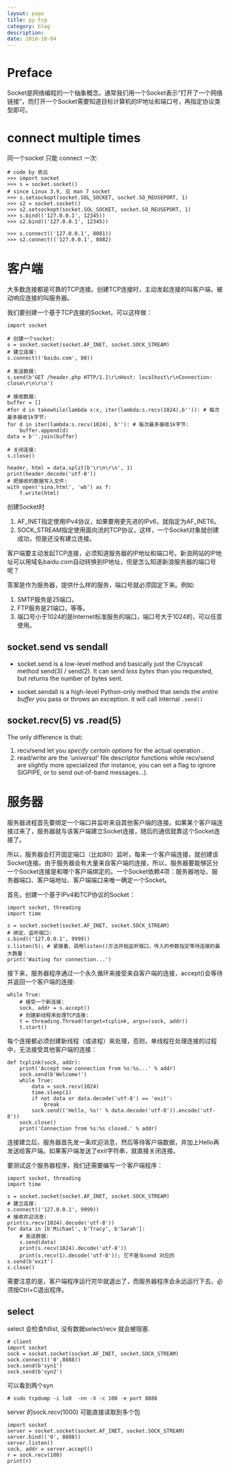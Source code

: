 ```yaml
---
layout: page
title: py-tcp
category: blog
description: 
date: 2018-10-04
---
```

# Preface

Socket是网络编程的一个抽象概念。通常我们用一个Socket表示“打开了一个网络链接”，而打开一个Socket需要知道目标计算机的IP地址和端口号，再指定协议类型即可。

# connect multiple times
 同一个socket 只能 connect 一次:

    # code by 依云
    >>> import socket
    >>> s = socket.socket()
    # since Linux 3.9, 见 man 7 socket
    >>> s.setsockopt(socket.SOL_SOCKET, socket.SO_REUSEPORT, 1)
    >>> s2 = socket.socket()
    >>> s2.setsockopt(socket.SOL_SOCKET, socket.SO_REUSEPORT, 1)
    >>> s.bind(('127.0.0.1', 12345))
    >>> s2.bind(('127.0.0.1', 12345))

    >>> s.connect(('127.0.0.1', 8081))
    >>> s2.connect(('127.0.0.1', 8082)

# 客户端
大多数连接都是可靠的TCP连接。创建TCP连接时，主动发起连接的叫客户端，被动响应连接的叫服务器。

我们要创建一个基于TCP连接的Socket，可以这样做：

    import socket

    # 创建一个socket:
    s = socket.socket(socket.AF_INET, socket.SOCK_STREAM)
    # 建立连接:
    s.connect(('baidu.com', 80))

    # 发送数据:
    s.send(b'GET /header.php HTTP/1.1\r\nHost: localhost\r\nConnection: close\r\n\r\n')

    # 接收数据:
    buffer = []
    #for d in takewhile(lambda x:x, iter(lambda:s.recv(1024),b'')): # 每次最多接收1k字节:
    for d in iter(lambda:s.recv(1024), b''): # 每次最多接收1k字节:
        buffer.append(d)
    data = b''.join(buffer)

    # 关闭连接:
    s.close()

    header, html = data.split(b'\r\n\r\n', 1)
    print(header.decode('utf-8'))
    # 把接收的数据写入文件:
    with open('sina.html', 'wb') as f:
        f.write(html)

创建Socket时
1. AF_INET指定使用IPv4协议，如果要用更先进的IPv6，就指定为AF_INET6。
2. SOCK_STREAM指定使用面向流的TCP协议，这样，一个Socket对象就创建成功，但是还没有建立连接。

客户端要主动发起TCP连接，必须知道服务器的IP地址和端口号。新浪网站的IP地址可以用域名baidu.com自动转换到IP地址，但是怎么知道新浪服务器的端口号呢？

答案是作为服务器，提供什么样的服务，端口号就必须固定下来。例如:

1. SMTP服务是25端口，
2. FTP服务是21端口，等等。
3. 端口号小于1024的是Internet标准服务的端口，端口号大于1024的，可以任意使用。

## socket.send vs sendall
- socket.send is a low-level method and basically just the C/syscall method send(3) / send(2). It can send *less bytes* than you requested, but returns the number of bytes sent.

- socket.sendall is a high-level Python-only method that sends the *entire buffer* you pass or throws an exception. it will call internal `.send()`

## socket.recv(5) vs .read(5)
The only difference is that:
1. recv/send let you *specify certain options* for the actual operation .
2. read/write are the *'universal'* file descriptor functions while recv/send are slightly more specialized (for instance, you can set a flag to ignore SIGPIPE, or to send out-of-band messages...).

# 服务器
服务器进程首先要绑定一个端口并监听来自其他客户端的连接。如果某个客户端连接过来了，服务器就与该客户端建立Socket连接，随后的通信就靠这个Socket连接了。

所以，服务器会打开固定端口（比如80）监听，每来一个客户端连接，就创建该Socket连接。由于服务器会有大量来自客户端的连接，所以，服务器要能够区分一个Socket连接是和哪个客户端绑定的。一个Socket依赖4项：服务器地址、服务器端口、客户端地址、客户端端口来唯一确定一个Socket。

首先，创建一个基于IPv4和TCP协议的Socket：

	import socket, threading
	import time

	s = socket.socket(socket.AF_INET, socket.SOCK_STREAM)
	# 绑定、监听端口:
	s.bind(('127.0.0.1', 9999))
	s.listen(5); # 紧接着，调用listen()方法开始监听端口，传入的参数指定等待连接的最大数量：
	print('Waiting for connection...')

接下来，服务器程序通过一个永久循环来接受来自客户端的连接，accept()会等待并返回一个客户端的连接:

	while True:
		# 接受一个新连接:
		sock, addr = s.accept()
		# 创建新线程来处理TCP连接:
		t = threading.Thread(target=tcplink, args=(sock, addr))
		t.start()

每个连接都必须创建新线程（或进程）来处理，否则，单线程在处理连接的过程中，无法接受其他客户端的连接：

	def tcplink(sock, addr):
		print('Accept new connection from %s:%s...' % addr)
		sock.send(b'Welcome!')
		while True:
			data = sock.recv(1024)
			time.sleep(1)
			if not data or data.decode('utf-8') == 'exit':
				break
			sock.send(('Hello, %s!' % data.decode('utf-8')).encode('utf-8'))
		sock.close()
		print('Connection from %s:%s closed.' % addr)

连接建立后，服务器首先发一条欢迎消息，然后等待客户端数据，并加上Hello再发送给客户端。如果客户端发送了exit字符串，就直接关闭连接。

要测试这个服务器程序，我们还需要编写一个客户端程序：

	import socket, threading
	import time

	s = socket.socket(socket.AF_INET, socket.SOCK_STREAM)
	# 建立连接:
	s.connect(('127.0.0.1', 9999))
	# 接收欢迎消息:
	print(s.recv(1024).decode('utf-8'))
	for data in [b'Michael', b'Tracy', b'Sarah']:
	    # 发送数据:
	    s.send(data)
	    print(s.recv(1024).decode('utf-8'))
	    print(s.recv(1).decode('utf-8')); 它不是与send 对应的
	s.send(b'exit')
	s.close()

需要注意的是，客户端程序运行完毕就退出了，而服务器程序会永远运行下去，必须按Ctrl+C退出程序。

## select
select 会检查fdlist, 没有数据select/recv 就会被阻塞.

    # client
    import socket
    sock = socket.socket(socket.AF_INET, socket.SOCK_STREAM)
    sock.connect(('0',8888))
    sock.send(b'syn1')
    sock.send(b'syn2')

可以看到两个syn

    # sudo tcpdump -i lo0  -nn -X -c 100 -e port 8888

server 的sock.recv(1000) 可能直接读取到多个包

    import socket
    server = socket.socket(socket.AF_INET, socket.SOCK_STREAM)
    server.bind(('0', 8888))
    server.listen()
    sock, addr = server.accept()
    r = sock.recv(100)
    print(r)